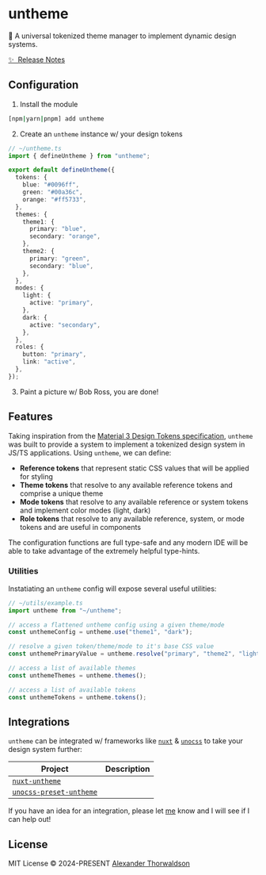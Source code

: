 # untheme

🎨 A universal tokenized theme manager to implement dynamic design systems.

[✨ &nbsp;Release Notes](/CHANGELOG.md)

## Configuration

1. Install the module

```bash
[npm|yarn|pnpm] add untheme
```

2. Create an `untheme` instance w/ your design tokens

```ts
// ~/untheme.ts
import { defineUntheme } from "untheme";

export default defineUntheme({
  tokens: {
    blue: "#0096ff",
    green: "#00a36c",
    orange: "#ff5733",
  },
  themes: {
    theme1: {
      primary: "blue",
      secondary: "orange",
    },
    theme2: {
      primary: "green",
      secondary: "blue",
    },
  },
  modes: {
    light: {
      active: "primary",
    },
    dark: {
      active: "secondary",
    },
  },
  roles: {
    button: "primary",
    link: "active",
  },
});
```

3. Paint a picture w/ Bob Ross, you are done!

## Features

Taking inspiration from the [Material 3 Design Tokens specification](https://m3.material.io/foundations/design-tokens/overview), `untheme` was built to provide a system to implement a tokenized design system in JS/TS applications. Using `untheme`, we can define:

- **Reference tokens** that represent static CSS values that will be applied for styling
- **Theme tokens** that resolve to any available reference tokens and comprise a unique theme
- **Mode tokens** that resolve to any available reference or system tokens and implement color modes (light, dark)
- **Role tokens** that resolve to any available reference, system, or mode tokens and are useful in components

The configuration functions are full type-safe and any modern IDE will be able to take advantage of the extremely helpful type-hints.

### Utilities

Instatiating an `untheme` config will expose several useful utilities:

```ts
// ~/utils/example.ts
import untheme from "~/untheme";

// access a flattened untheme config using a given theme/mode
const unthemeConfig = untheme.use("theme1", "dark");

// resolve a given token/theme/mode to it's base CSS value
const unthemePrimaryValue = untheme.resolve("primary", "theme2", "light");

// access a list of available themes
const unthemeThemes = untheme.themes();

// access a list of available tokens
const unthemeTokens = untheme.tokens();
```

## Integrations

`untheme` can be integrated w/ frameworks like [`nuxt`](https://nuxt.com) & [`unocss`](https://unocss.dev) to take your design system further:

| Project                                                   | Description |
| --------------------------------------------------------- | ----------- |
| [`nuxt-untheme`](https://github.com/zoobzio/nuxt-untheme) |             |
| [`unocss-preset-untheme`](https://github.com/zoobzio/)    |             |

If you have an idea for an integration, please let [me](https://github.com/zoobzio) know and I will see if I can help out!

## License

MIT License &copy; 2024-PRESENT [Alexander Thorwaldson](https://github.com/zoobzio)
